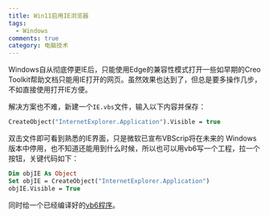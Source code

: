 ```yaml
---
title: Win11启用IE浏览器
tags:
  - Windows
comments: true
category: 电脑技术
---
```


Windows自从彻底停更IE后，只能使用Edge的兼容性模式打开一些如早期的Creo Toolkit帮助文档只能用IE打开的网页。虽然效果也达到了，但总是要多操作几步，不如直接使用打开IE方便。

解决方案也不难，新建一个`IE.vbs`文件，输入以下内容并保存：

```vb
CreateObject("InternetExplorer.Application").Visible = true
```

双击文件即可看到熟悉的IE界面，只是微软已宣布VBScrip将在未来的 Windows 版本中停用，也不知道还能用到什么时候，所以也可以用vb6写一个工程，拉一个按钮，关键代码如下：

```vb
Dim objIE As Object
Set objIE = CreateObject("InternetExplorer.Application")
objIE.Visible = True
```

同时给一个已经编译好的<a href="../../../../files/vbie.exe" target="_blank">vb6程序</a>。
